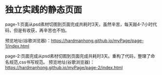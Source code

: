 # 独立实践的静态页面
page-1:页面从psd素材切图到页面完成共耗时3天，虽然辛苦，每天敲4-7小时代码，但是有收获，再辛苦也不怕。

预览地址(谷歌浏览器)：https://hardmanhong.github.io/myPage/page-1/index.html

page-2:页面完成从psd素材切图到页面完成共耗时3天。重构了代码，整理了命名规范,css书写规范。
预览地址(谷歌浏览器)：https://hardmanhong.github.io/myPage/page-2/index.html
